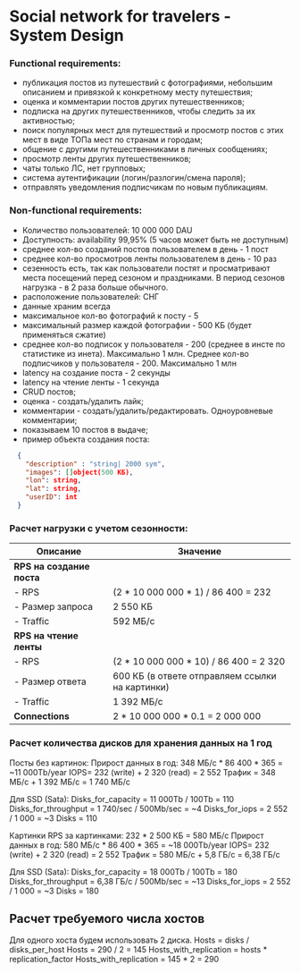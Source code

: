# Social network for travelers - System Design

### Functional requirements:

- публикация постов из путешествий с фотографиями, небольшим описанием и привязкой к конкретному месту путешествия;
- оценка и комментарии постов других путешественников;
- подписка на других путешественников, чтобы следить за их активностью;
- поиск популярных мест для путешествий и просмотр постов с этих мест в виде ТОПа мест по странам и городам;
- общение с другими путешественниками в личных сообщениях;
- просмотр ленты других путешественников;
- чаты только ЛС, нет групповых;
- система аутентификации (логин/разлогин/смена пароля);
- отправлять уведомления подписчикам по новым публикациям.



### Non-functional requirements:

- Количество пользователей: 10 000 000 DAU
- Доступность: availability 99,95% (5 часов может быть не доступным)
- среднее кол-во созданий постов пользователем в день - 1 пост
- среднее кол-во просмотров ленты пользователем в день - 10 раз
- сезенность есть, так как пользователи постят и просматривают места посещений перед сезоном и праздниками. В период сезонов нагрузка - в 2 раза больше обычного.
- расположение пользователей: СНГ
- данные храним всегда
- максимальное кол-во фотографий к посту - 5
- максимальный размер каждой фотографии -  500 KБ (будет применяться сжатие)
- среднее кол-во подписок у пользователя - 200 (среднее в инсте по статистике из инета). Максимально 1 млн. Среднее кол-во подписчиков у пользователя - 200. Максимально 1 млн
- latency на создание поста - 2 секунды
- latency на чтение ленты - 1 секунда
- CRUD постов;
- оценка - создать/удалить лайк;
- комментарии - создать/удалить/редактировать. Одноуровневые комментарии;
- показываем 10 постов в выдаче;
- пример объекта создания поста:
```json
  {
    "description" : "string| 2000 sym",
    "images": []object(500 KБ),
    "lon": string,
    "lat": string,
    "userID": int
  }
```

### Расчет нагрузки с учетом сезонности:

| **Описание**                  | **Значение**                       |
|-------------------------------|-------------------------------------|
| **RPS на создание поста**     |                                     |
| - RPS                         | (2 * 10 000 000 * 1) / 86 400 = 232 |
| - Размер запроса              | 2 550 КБ                            |
| - Traffic                     | 592 МБ/c                            |
| **RPS на чтение ленты**       |                                     |
| - RPS                         | (2 * 10 000 000 * 10) / 86 400 = 2 320    |
| - Размер ответа               | 600 КБ (в ответе отправляем ссылки на картинки) |
| - Traffic                     | 1 392 МБ/c                          |
| **Connections**               | 2 * 10 000 000 * 0.1 = 2 000 000        |


### Расчет количества дисков для хранения данных на 1 год
Посты без картинок:
Прирост данных в год: 348 МБ/c * 86 400 * 365 = ~11 000Tb/year
IOPS= 232 (write) + 2 320 (read) = 2 552
Трафик = 348 МБ/с + 1 392 МБ/с = 1 740 МБ/с

Для SSD (Sata):
Disks_for_capacity = 11 000Tb / 100Tb = 110
Disks_for_throughput = 1 740/sec / 500Mb/sec = ~4
Disks_for_iops = 2 552 / 1 000 = ~3
Disks = 110

Картинки
RPS за картинками: 232 * 2 500 КБ = 580 МБ/c
Прирост данных в год: 580 МБ/c * 86 400 * 365 = ~18 000Tb/year
IOPS= 232 (write) + 2 320 (read) = 2 552
Трафик = 580 МБ/с + 5,8 ГБ/с = 6,38 ГБ/с

Для SSD (Sata):
Disks_for_capacity = 18 000Tb / 100Tb = 180
Disks_for_throughput = 6,38 ГБ/с / 500Mb/sec = ~13
Disks_for_iops = 2 552 / 1 000 = ~3
Disks = 180

## Расчет требуемого числа хостов
Для одного хоста будем использовать 2 диска.
Hosts = disks / disks_per_host
Hosts = 290 / 2 = 145
Hosts_with_replication = hosts * replication_factor
Hosts_with_replication = 145 * 2 = 290